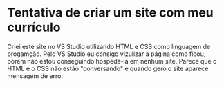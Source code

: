 # Tentativa de criar um site com meu currículo

Criei este site no VS Studio utilizando HTML e CSS como linguagem de progamção.
Pelo VS Studio eu consigo vizulizar a página como ficou, porém não estou conseguindo hospedá-la em nenhum site.
Parece que o HTML e o CSS não estão "conversando" e quando gero o site aparece mensagem de erro.
